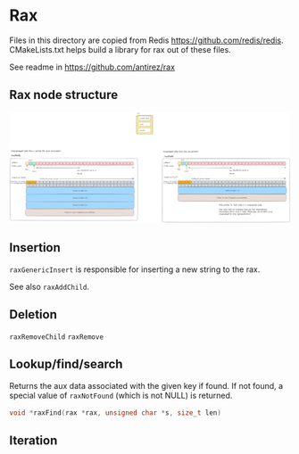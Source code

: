 # Rax

Files in this directory are copied from Redis <https://github.com/redis/redis>. CMakeLists.txt helps build a library
for rax out of these files.

See readme in <https://github.com/antirez/rax>

## Rax node structure

![](./raxNode%20structure.png)

## Insertion

`raxGenericInsert` is responsible for inserting a new string to the rax.

See also `raxAddChild`.

## Deletion

`raxRemoveChild`
`raxRemove`

## Lookup/find/search

Returns the aux data associated with the given key if found. If not found, a special value of `raxNotFound` (which
is not NULL) is returned.

```c
void *raxFind(rax *rax, unsigned char *s, size_t len)
```

## Iteration
